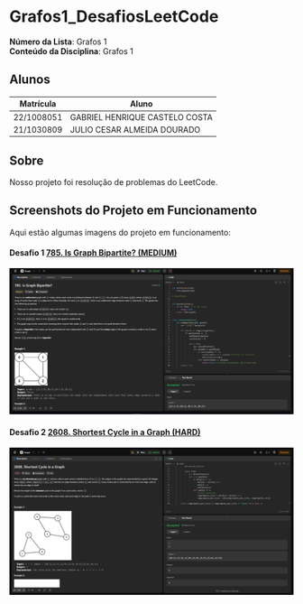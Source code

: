 # Grafos1_DesafiosLeetCode

**Número da Lista**: Grafos 1<br>
**Conteúdo da Disciplina**: Grafos 1<br>

## Alunos

| Matrícula  | Aluno                          |
| ---------- | ------------------------------ |
| 22/1008051 | GABRIEL HENRIQUE CASTELO COSTA |
| 21/1030809 | JULIO CESAR ALMEIDA DOURADO    |

## Sobre

Nosso projeto foi resolução de problemas do LeetCode.

## Screenshots do Projeto em Funcionamento

Aqui estão algumas imagens do projeto em funcionamento:

#### Desafio 1 [785. Is Graph Bipartite? (MEDIUM)](https://leetcode.com/problems/is-graph-bipartite/description/?envType=problem-list-v2&envId=graph&difficulty=MEDIUM)

![Screenshot Desafio 1](assets/Desafio1Passed.png)

#### Desafio 2 [2608. Shortest Cycle in a Graph (HARD)](https://leetcode.com/problems/shortest-cycle-in-a-graph/description/?envType=problem-list-v2&envId=graph&difficulty=HARD)

![Screenshot Desafio 1](assets/Desafio2Passed.png)
